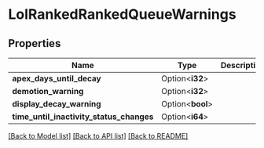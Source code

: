 # LolRankedRankedQueueWarnings

## Properties

Name | Type | Description | Notes
------------ | ------------- | ------------- | -------------
**apex_days_until_decay** | Option<**i32**> |  | [optional]
**demotion_warning** | Option<**i32**> |  | [optional]
**display_decay_warning** | Option<**bool**> |  | [optional]
**time_until_inactivity_status_changes** | Option<**i64**> |  | [optional]

[[Back to Model list]](../README.md#documentation-for-models) [[Back to API list]](../README.md#documentation-for-api-endpoints) [[Back to README]](../README.md)



